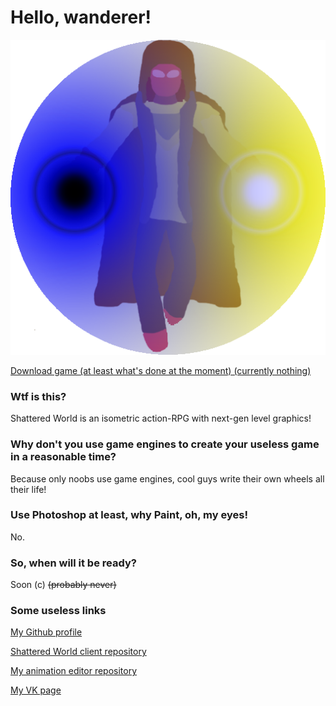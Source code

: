 # Hello, wanderer!
![Aranora](ic_launcher.png)

[Download game (at least what's done at the moment) (currently nothing)](
        https://github.com/Mirage-A/SW-Client/raw/master/SW%20-%20Game.jar
      )

### Wtf is this?
Shattered World is an isometric action-RPG with next-gen level graphics!

### Why don't you use game engines to create your useless game in a reasonable time?
Because only noobs use game engines, cool guys write their own wheels all their life!

### Use Photoshop at least, why Paint, oh, my eyes!
No.

### So, when will it be ready?
Soon (c) ~~(probably never)~~

### Some useless links
[My Github profile](https://github.com/Mirage-A)

[Shattered World client repository](https://github.com/Mirage-A/SW-Client)

[My animation editor repository](https://github.com/Mirage-A/SW-Animation)

[My VK page](https://vk.com/ardenit1)
